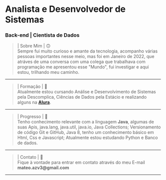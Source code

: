 <h1 class="code-line" data-line-start=0 data-line-end=1><a id="Python__WebDev_0"></a> Analista e Desenvolvedor de Sistemas </h1>
<h3 class="code-line" data-line-start=0 data-line-end=1><a id="Python__WebDev_0"></a> Back-end | Cientista de Dados </h3>
<blockquote>
<p class="has-line-data" data-line-start="9" data-line-end="11">| Sobre Mim | 🙃<br>
Sempre fui muito curioso e amante da tecnologia, acompanho várias pessoas importantes nesse meio, mas foi em Janeiro de 2022, que atráves de uma conversa com uma colega que trabalhava com programação me apresentou esse "Mundo", fui investigar e aqui estou, trilhando meu caminho.</p>
</blockquote>
<hr>
<blockquote>
<p class="has-line-data" data-line-start="14" data-line-end="16">| Formação | 📖<br>
Atualmente estou cursando Análise e Desenvolvimento de Sistemas pela Descomplica, Ciências de Dados pela Estácio e realizando alguns na <a href="https://cursos.alura.com.br/user/mateo-azv3/fullCertificate/b1e0f9532a924a040dd6086bbd979890" target="_blank"><strong>Alura</strong></a>.</p>
</blockquote>
<hr>
<blockquote>
<p class="has-line-data" data-line-start="19" data-line-end="21">| Progresso | 🚀<br>
Tenho conhecimento relevante com a linguagem <strong>Java</strong>, algumas de suas Apis, java.lang, java.util, java.io, Java Collections; Versionamento de código Git e GitHub, Java 8, tenho um conhecimento básico em Html, Css e Javascript; Atualmente estou estudando Python e Banco de dados.
</blockquote>
<hr>
<blockquote>
<p class="has-line-data" data-line-start="24" data-line-end="26">| Contato | 🫡<br>
Fique à vontade para entrar em contato através do meu E-mail <strong>mateo.azv3@gmail.com</strong>
</blockquote>
<hr>
